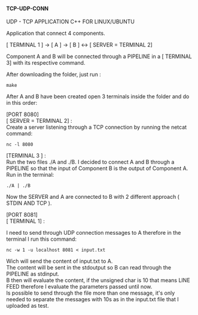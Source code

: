 #### TCP-UDP-CONN
UDP - TCP APPLICATION C++ FOR LINUX/UBUNTU  

Application that connect 4 components.  

[ TERMINAL 1 ] -> [ A ] -> [ B ] <-> [ SERVER = TERMINAL 2]

Component A and B will be connected through a PIPELINE in a [ TERMINAL 3] with its respective command.  

After downloading the folder, just run : 
```
make
```
After A and B have been created open 3 terminals inside the folder and do in this order:

[PORT 8080]  
[ SERVER = TERMINAL 2] :  
Create a server listening through a TCP connection by running the netcat command:

```
nc -l 8080 
```

[TERMINAL 3 ] :  
Run the two files ./A and ./B. I decided to connect A and B through a PIPELINE so that the input of Component B is the output of Component A.  
Run in the terminal:  
```
./A | ./B
```

Now the SERVER and A are connected to B with 2 different approach ( STDIN AND TCP ).  

[PORT 8081]  
[ TERMINAL 1] :  

I need to send through UDP connection messages to A therefore in the terminal I run this command:  

```
nc -w 1 -u localhost 8081 < input.txt
```

Wich will send the content of input.txt to A.  
The content will be sent in the stdoutput so B can read through the PIPELINE as stdinput.  
B then will evaluate the content, if the unsigned char is 10 that means LINE FEED therefore I evaluate the parameters passed until now.  
Is possible to send through the file more than one message, it's only needed to separate the messages with 10s as in the input.txt file that I uploaded as test.




